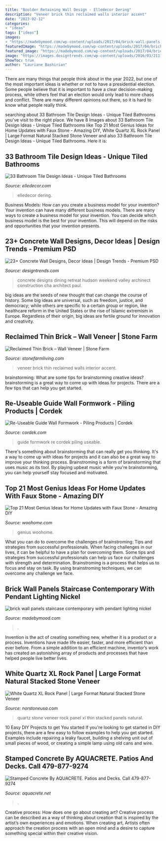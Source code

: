 ```yaml
---
title: "Boulder Retaining Wall Design - Elledecor Dering"
description: "Veneer brick thin reclaimed walls interior accent"
date: "2023-02-12"
categories:
- "ideas"
tags: ["ideas"]
images:
- "https://madebymood.com/wp-content/uploads/2017/04/brick-wall-panels-staircase-contemporary-with-pendant-lighting-l-lights.jpg"
featuredImage: "https://madebymood.com/wp-content/uploads/2017/04/brick-wall-panels-staircase-contemporary-with-pendant-lighting-l-lights.jpg"
featured_image: "https://madebymood.com/wp-content/uploads/2017/04/brick-wall-panels-staircase-contemporary-with-pendant-lighting-l-lights.jpg"
image: "https://images.designtrends.com/wp-content/uploads/2016/03/21110226/Dining-Room-Concrete-Wall.jpeg"
ShowToc: true
author: "Lauriane Bashirian"
---
```



There are many things that people think about in the year 2022, but one of the most important ideas is whether or not to have a presidential election. Some people believe that it is important to have a clear decision-making process, while others feel that an election would only lead to more chaos and conflict. There are many different opinions out there, so it is hard to know what people really think.

	

		
searching about 33 Bathroom Tile Design Ideas - Unique Tiled Bathrooms you've visit to the right place. We have 8 Images about 33 Bathroom Tile Design Ideas - Unique Tiled Bathrooms like Top 21 Most Genius Ideas for Home Updates with Faux Stone - Amazing DIY, White Quartz XL Rock Panel | Large Format Natural Stacked Stone Veneer and also 33 Bathroom Tile Design Ideas - Unique Tiled Bathrooms. Here it is:
		
    
## 33 Bathroom Tile Design Ideas - Unique Tiled Bathrooms

<img loading=lazy src="https://hips.hearstapps.com/hmg-prod.s3.amazonaws.com/images/wood-tile-1532030514.jpg?crop=0.602xw:1.00xh;0.322xw,0&amp;resize=768:*" onerror="this.onerror=null;this.src='https://tse1.mm.bing.net/th?id=OIP.Beuj7foSvvcbchgVM2FVNQHaLC&amp;pid=15.1';" alt="33 Bathroom Tile Design Ideas - Unique Tiled Bathrooms">

_Source: elledecor.com_

>elledecor dering. 

	

Business Models: How can you create a business model for your invention?
Your invention can have many different business models. There are many ways to create a business model for your invention. You can decide which business model is the best for your invention. This will depend on the risks and opportunities that your invention presents.

    
## 23+ Concrete Wall Designs, Decor Ideas | Design Trends - Premium PSD

<img loading=lazy src="https://images.designtrends.com/wp-content/uploads/2016/03/21110226/Dining-Room-Concrete-Wall.jpeg" onerror="this.onerror=null;this.src='https://tse3.mm.bing.net/th?id=OIP.wUCInLWd9QQE6rH_2xio9AHaJ4&amp;pid=15.1';" alt="23+ Concrete Wall Designs, Decor Ideas | Design Trends - Premium PSD">

_Source: designtrends.com_

>concrete designs dining retreat hudson weekend valley archinect construction cha architect paul. 

	

big ideas are the seeds of new thought that can change the course of history. Some big ideas are universal, such as freedom, justice, and democracy; while others are specific to a certain group or region, like healthcare reform in the United States or the rise of Islamic extremism in Europe. Regardless of their origin, big ideas are fertile ground for innovation and creativity.

    
## Reclaimed Thin Brick – Wall Veneer | Stone Farm

<img loading=lazy src="https://stonefarmliving.com/wp-content/uploads/2018/12/Reclaimed-Thin-Brick-Veneer-Accent-Wall-Bar-Mancave-2-e1544817104846.jpg" onerror="this.onerror=null;this.src='https://tse3.mm.bing.net/th?id=OIP.fjBtr-dBoIe74EPw2BkSSgHaLH&amp;pid=15.1';" alt="Reclaimed Thin Brick – Wall Veneer | Stone Farm">

_Source: stonefarmliving.com_

>veneer brick thin reclaimed walls interior accent. 

	

brainstorming: What are some tips for brainstorming creative ideas?
brainstorming is a great way to come up with ideas for projects. There are a few tips that can help you get started.

    
## Re-Useable Guide Wall Formwork - Piling Products | Cordek

<img loading=lazy src="https://www.cordek.com/uploads/products_services/piling_products_psp_reuseable_guide_wall_formwork_cordek_02.JPG" onerror="this.onerror=null;this.src='https://tse1.mm.bing.net/th?id=OIP.nci8Hf0Jfgmt4M_Rro43UwHaFj&amp;pid=15.1';" alt="Re-Useable Guide Wall Formwork - Piling Products | Cordek">

_Source: cordek.com_

>guide formwork re cordek piling useable. 

	

There's something about brainstorming that can really get you thinking. It's a way to come up with ideas for projects and it can also be a great way to improve your thinking process. Brainstroming is a form of brainstorming that uses music as its tool. By playing upbeat music while you're brainstorming, you can help yourself stay focused and motivated.

    
## Top 21 Most Genius Ideas For Home Updates With Faux Stone - Amazing DIY

<img loading=lazy src="https://www.woohome.com/wp-content/uploads/2016/04/Faux-Stone-Makeover-woohome_20.jpg" onerror="this.onerror=null;this.src='https://tse1.mm.bing.net/th?id=OIP.xKEOSsQqWpfN66_zCcTrJAHaHa&amp;pid=15.1';" alt="Top 21 Most Genius Ideas for Home Updates with Faux Stone - Amazing DIY">

_Source: woohome.com_

>genius woohome. 

	

What you can do to overcome the challenges of brainstroming: Tips and strategies from successful professionals.
When facing challenges in our lives, it can be helpful to have a plan for overcoming them. Some tips and strategies from successful professionals can help us face our challenges with strength and determination. Brainstroming is a process that helps us to focus and stay on task. By using brainstroming techniques, we can overcome any challenge we face.

    
## Brick Wall Panels Staircase Contemporary With Pendant Lighting Nickel

<img loading=lazy src="https://madebymood.com/wp-content/uploads/2017/04/brick-wall-panels-staircase-contemporary-with-pendant-lighting-l-lights.jpg" onerror="this.onerror=null;this.src='https://tse1.mm.bing.net/th?id=OIP.aBVJPrDCc1GUI2XeweLB0wHaKc&amp;pid=15.1';" alt="brick wall panels staircase contemporary with pendant lighting nickel">

_Source: madebymood.com_

>. 

	

Invention is the act of creating something new, whether it is a product or a process. Inventions have made life easier, faster, and more efficient than ever before. From a simple addition to an efficient machine, inventor’s work has created an astonishing array of products and processes that have helped people live better lives.

    
## White Quartz XL Rock Panel | Large Format Natural Stacked Stone Veneer

<img loading=lazy src="https://www.norstoneusa.com/assets/images/product/White-Quartz-XLBlade-Wall-London-1.jpg" onerror="this.onerror=null;this.src='https://tse3.mm.bing.net/th?id=OIP.k7kzMUBu9vMYOVQsVvI33gHaE-&amp;pid=15.1';" alt="White Quartz XL Rock Panel | Large Format Natural Stacked Stone Veneer">

_Source: norstoneusa.com_

>quartz stone veneer rock panel xl thin stacked panels natural. 

	

10 Easy DIY Projects to get You started
If you're looking to get started in DIY projects, there are a few easy to follow examples to help you get started. Examples include repairing a leaky faucet, building a shelving unit out of small pieces of wood, or creating a simple lamp using old cans and wire.

    
## Stamped Concrete By AQUACRETE. Patios And Decks. Call 479-877-9274

<img loading=lazy src="https://www.aquacrete.net/wp-content/uploads/2019/10/concrete-retaining-wall-builder-contractor-shotcrete-stamped-concrete-aquacrete4.jpg" onerror="this.onerror=null;this.src='https://tse1.mm.bing.net/th?id=OIP.Ghu9_LEnnAmiKUXSwjHRjgHaFj&amp;pid=15.1';" alt="Stamped Concrete By AQUACRETE. Patios and Decks. Call 479-877-9274">

_Source: aquacrete.net_

>. 

	

Creative process: How does one go about creating art?
Creative process can be described as a way of thinking about creation that is inspired by the artist’s own experiences and emotions. When creating art, Artists often approach the creation process with an open mind and a desire to capture something special within their creative vision.

